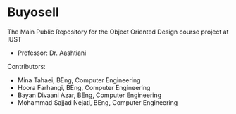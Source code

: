 # Buyosell
The Main Public Repository for the Object Oriented Design course project at IUST

* Professor: Dr. Aashtiani

Contributors:
* Mina Tahaei, BEng, Computer Engineering
* Hoora Farhangi, BEng, Computer Engineering
* Bayan Divaani Azar, BEng, Computer Engineering
* Mohammad Sajjad Nejati, BEng, Computer Engineering
